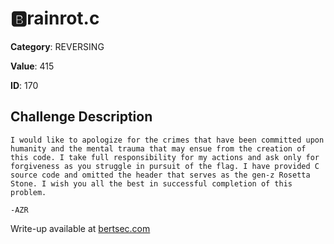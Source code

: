 # 🅱️rainrot.c
**Category**: REVERSING

**Value**: 415

**ID**: 170

## Challenge Description
```
I would like to apologize for the crimes that have been committed upon humanity and the mental trauma that may ensue from the creation of this code. I take full responsibility for my actions and ask only for forgiveness as you struggle in pursuit of the flag. I have provided C source code and omitted the header that serves as the gen-z Rosetta Stone. I wish you all the best in successful completion of this problem.

-AZR
```

Write-up available at [bertsec.com](https://bertsec.com)
